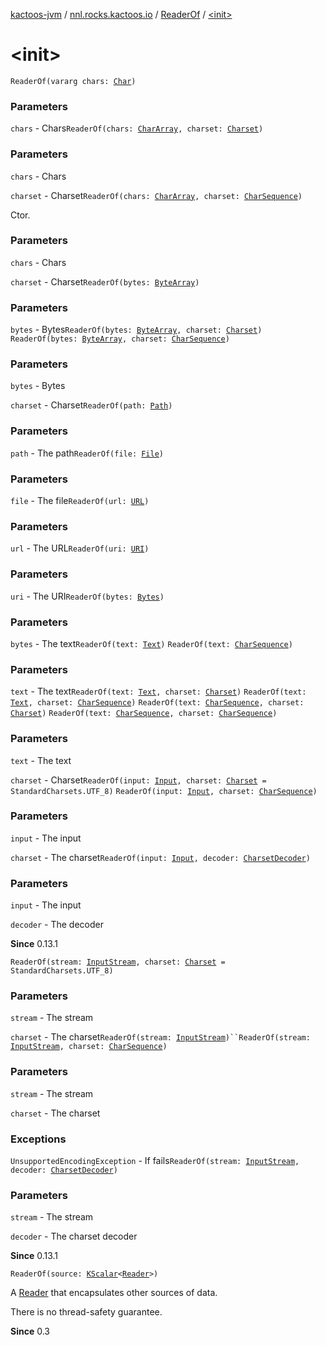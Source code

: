 [kactoos-jvm](../../index.md) / [nnl.rocks.kactoos.io](../index.md) / [ReaderOf](index.md) / [&lt;init&gt;](./-init-.md)

# &lt;init&gt;

`ReaderOf(vararg chars: `[`Char`](https://kotlinlang.org/api/latest/jvm/stdlib/kotlin/-char/index.html)`)`

### Parameters

`chars` - Chars`ReaderOf(chars: `[`CharArray`](https://kotlinlang.org/api/latest/jvm/stdlib/kotlin/-char-array/index.html)`, charset: `[`Charset`](http://docs.oracle.com/javase/8/docs/api/java/nio/charset/Charset.html)`)`

### Parameters

`chars` - Chars

`charset` - Charset`ReaderOf(chars: `[`CharArray`](https://kotlinlang.org/api/latest/jvm/stdlib/kotlin/-char-array/index.html)`, charset: `[`CharSequence`](https://kotlinlang.org/api/latest/jvm/stdlib/kotlin/-char-sequence/index.html)`)`

Ctor.

### Parameters

`chars` - Chars

`charset` - Charset`ReaderOf(bytes: `[`ByteArray`](https://kotlinlang.org/api/latest/jvm/stdlib/kotlin/-byte-array/index.html)`)`

### Parameters

`bytes` - Bytes`ReaderOf(bytes: `[`ByteArray`](https://kotlinlang.org/api/latest/jvm/stdlib/kotlin/-byte-array/index.html)`, charset: `[`Charset`](http://docs.oracle.com/javase/8/docs/api/java/nio/charset/Charset.html)`)`
`ReaderOf(bytes: `[`ByteArray`](https://kotlinlang.org/api/latest/jvm/stdlib/kotlin/-byte-array/index.html)`, charset: `[`CharSequence`](https://kotlinlang.org/api/latest/jvm/stdlib/kotlin/-char-sequence/index.html)`)`

### Parameters

`bytes` - Bytes

`charset` - Charset`ReaderOf(path: `[`Path`](http://docs.oracle.com/javase/8/docs/api/java/nio/file/Path.html)`)`

### Parameters

`path` - The path`ReaderOf(file: `[`File`](http://docs.oracle.com/javase/8/docs/api/java/io/File.html)`)`

### Parameters

`file` - The file`ReaderOf(url: `[`URL`](http://docs.oracle.com/javase/8/docs/api/java/net/URL.html)`)`

### Parameters

`url` - The URL`ReaderOf(uri: `[`URI`](http://docs.oracle.com/javase/8/docs/api/java/net/URI.html)`)`

### Parameters

`uri` - The URI`ReaderOf(bytes: `[`Bytes`](../../nnl.rocks.kactoos/-bytes/index.md)`)`

### Parameters

`bytes` - The text`ReaderOf(text: `[`Text`](../../nnl.rocks.kactoos/-text/index.md)`)`
`ReaderOf(text: `[`CharSequence`](https://kotlinlang.org/api/latest/jvm/stdlib/kotlin/-char-sequence/index.html)`)`

### Parameters

`text` - The text`ReaderOf(text: `[`Text`](../../nnl.rocks.kactoos/-text/index.md)`, charset: `[`Charset`](http://docs.oracle.com/javase/8/docs/api/java/nio/charset/Charset.html)`)`
`ReaderOf(text: `[`Text`](../../nnl.rocks.kactoos/-text/index.md)`, charset: `[`CharSequence`](https://kotlinlang.org/api/latest/jvm/stdlib/kotlin/-char-sequence/index.html)`)`
`ReaderOf(text: `[`CharSequence`](https://kotlinlang.org/api/latest/jvm/stdlib/kotlin/-char-sequence/index.html)`, charset: `[`Charset`](http://docs.oracle.com/javase/8/docs/api/java/nio/charset/Charset.html)`)`
`ReaderOf(text: `[`CharSequence`](https://kotlinlang.org/api/latest/jvm/stdlib/kotlin/-char-sequence/index.html)`, charset: `[`CharSequence`](https://kotlinlang.org/api/latest/jvm/stdlib/kotlin/-char-sequence/index.html)`)`

### Parameters

`text` - The text

`charset` - Charset`ReaderOf(input: `[`Input`](../../nnl.rocks.kactoos/-input/index.md)`, charset: `[`Charset`](http://docs.oracle.com/javase/8/docs/api/java/nio/charset/Charset.html)` = StandardCharsets.UTF_8)`
`ReaderOf(input: `[`Input`](../../nnl.rocks.kactoos/-input/index.md)`, charset: `[`CharSequence`](https://kotlinlang.org/api/latest/jvm/stdlib/kotlin/-char-sequence/index.html)`)`

### Parameters

`input` - The input

`charset` - The charset`ReaderOf(input: `[`Input`](../../nnl.rocks.kactoos/-input/index.md)`, decoder: `[`CharsetDecoder`](http://docs.oracle.com/javase/8/docs/api/java/nio/charset/CharsetDecoder.html)`)`

### Parameters

`input` - The input

`decoder` - The decoder

**Since**
0.13.1

`ReaderOf(stream: `[`InputStream`](http://docs.oracle.com/javase/8/docs/api/java/io/InputStream.html)`, charset: `[`Charset`](http://docs.oracle.com/javase/8/docs/api/java/nio/charset/Charset.html)` = StandardCharsets.UTF_8)`

### Parameters

`stream` - The stream

`charset` - The charset`ReaderOf(stream: `[`InputStream`](http://docs.oracle.com/javase/8/docs/api/java/io/InputStream.html)`)``ReaderOf(stream: `[`InputStream`](http://docs.oracle.com/javase/8/docs/api/java/io/InputStream.html)`, charset: `[`CharSequence`](https://kotlinlang.org/api/latest/jvm/stdlib/kotlin/-char-sequence/index.html)`)`

### Parameters

`stream` - The stream

`charset` - The charset

### Exceptions

`UnsupportedEncodingException` - If fails`ReaderOf(stream: `[`InputStream`](http://docs.oracle.com/javase/8/docs/api/java/io/InputStream.html)`, decoder: `[`CharsetDecoder`](http://docs.oracle.com/javase/8/docs/api/java/nio/charset/CharsetDecoder.html)`)`

### Parameters

`stream` - The stream

`decoder` - The charset decoder

**Since**
0.13.1

`ReaderOf(source: `[`KScalar`](../../nnl.rocks.kactoos/-k-scalar.md)`<`[`Reader`](http://docs.oracle.com/javase/8/docs/api/java/io/Reader.html)`>)`

A [Reader](http://docs.oracle.com/javase/8/docs/api/java/io/Reader.html) that encapsulates other sources of data.

There is no thread-safety guarantee.

**Since**
0.3

